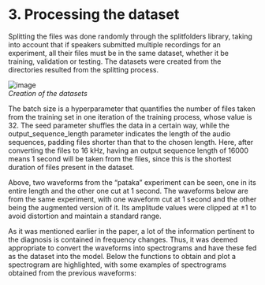 # 3. Processing the dataset

Splitting the files was done randomly through the splitfolders library, taking into account that if speakers submitted multiple recordings for an experiment, all their files must be in the same dataset, whether it be training, validation or testing. The datasets were created from the directories resulted from the splitting process.

![image](https://github.com/user-attachments/assets/208c5bec-0882-4c48-a2ee-8883e06129e1)\
*Creation of the datasets*

The batch size is a hyperparameter that quantifies the number of files taken from the training set in one iteration of the training process, whose value is 32. The seed parameter shuffles the data in a certain way, while the output_sequence_length parameter indicates the length of the audio sequences, padding files shorter than that to the chosen length. Here, after converting the files to 16 kHz, having an output sequence length of 16000 means 1 second will be taken from the files, since this is the shortest duration of files present in the dataset.

Above, two waveforms from the “pataka” experiment can be seen, one in its entire length and the other one cut at 1 second. The waveforms below are from the same experiment, with one waveform cut at 1 second and the other being the augmented version of it. Its amplitude values were clipped at ±1 to avoid distortion and maintain a standard range.

As it was mentioned earlier in the paper, a lot of the information pertinent to the diagnosis is contained in frequency changes. Thus, it was deemed appropriate to convert the waveforms into spectrograms and have these fed as the dataset into the model. Below the functions to obtain and plot a spectrogram are highlighted, with some examples of spectrograms obtained from the previous waveforms:

